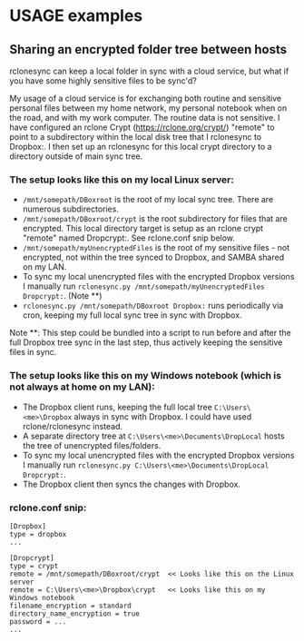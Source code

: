 # USAGE examples

## Sharing an encrypted folder tree between hosts

rclonesync can keep a local folder in sync with a cloud service, but what if you have some highly sensitive files to be sync'd?

My usage of a cloud service is for exchanging both routine and sensitive personal files between my home network, my personal notebook when 
on the road, and with
my work computer.  The routine data is not sensitive.  I have configured an rclone Crypt (https://rclone.org/crypt/) "remote" to point 
to a subdirectory within the local disk tree that I rclonesync to Dropbox:.  I then set up an rclonesync for this local crypt directory to 
a directory outside of main sync tree.

### The setup looks like this on my local Linux server:
- `/mnt/somepath/DBoxroot` is the root of my local sync tree.  There are numerous subdirectories.
- `/mnt/somepath/DBoxroot/crypt` is the root subdirectory for files that are encrypted.  This local directory target is setup as
an rclone crypt "remote" named Dropcrypt:.  See rclone.conf snip below.
- `/mnt/somepath/myUnencryptedFiles` is the root of my sensitive files - not encrypted, not within the tree synced to Dropbox, and SAMBA
shared on my LAN.
- To sync my local unencrypted files with the encrypted Dropbox versions I manually run 
`rclonesync.py /mnt/somepath/myUnencryptedFiles Dropcrypt:`.  (Note **)
- `rclonesync.py /mnt/somepath/DBoxroot Dropbox:` runs periodically via cron, keeping my full local sync tree in sync with Dropbox.

Note **:  This step could be bundled into a script to run before and after the full Dropbox tree sync in the last step, thus actively 
keeping the sensitive files in sync.

### The setup looks like this on my Windows notebook (which is not always at home on my LAN):
- The Dropbox client runs, keeping the full local tree `C:\Users\<me>\Dropbox` always in sync with Dropbox.  I could have used 
rclone/rclonesync instead.
- A separate directory tree at `C:\Users\<me>\Documents\DropLocal` hosts the tree of unencrypted files/folders.
- To sync my local unencrypted files with the encrypted Dropbox versions I manually run 
`rclonesync.py C:\Users\<me>\Documents\DropLocal Dropcrypt:`.
- The Dropbox client then syncs the changes with Dropbox.

### rclone.conf snip:
```
[Dropbox]
type = dropbox
...

[Dropcrypt]
type = crypt
remote = /mnt/somepath/DBoxroot/crypt  << Looks like this on the Linux server
remote = C:\Users\<me>\Dropbox\crypt   << Looks like this on my Windows notebook
filename_encryption = standard
directory_name_encryption = true
password = ...
...
```
